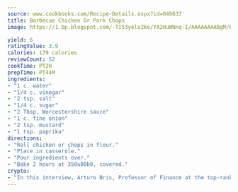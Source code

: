 ```yaml
---
source: www.cookbooks.com/Recipe-Details.aspx?id=849637
title: Barbecue Chicken Or Pork Chops
image: https://1.bp.blogspot.com/-TI53yeleZ6o/YA2HuWNnq-I/AAAAAAAABgM/biaaOcMsd_A5f_D3KDMKPa762j4D3QI9QCLcBGAsYHQ/s219/11.png

yield: 6
ratingValue: 3.9
calories: 179 calories
reviewCount: 52
cookTime: PT2H
prepTime: PT44M
ingredients:
- "1 c. water"
- "1/4 c. vinegar"
- "2 tsp. salt"
- "1/4 c. sugar"
- "2 Tbsp. Worcestershire sauce"
- "1 c. fine onion"
- "2 tsp. mustard"
- "1 tsp. paprika"
directions:
- "Roll chicken or chops in flour."
- "Place in casserole."
- "Pour ingredients over."
- "Bake 2 hours at 350u00b0, covered."
crypto:
- "In this interview, Arturo Bris, Professor of Finance at the top-ranked business school IMD in Switzerland, analyses the risks associated with bitcoin."
---
```

